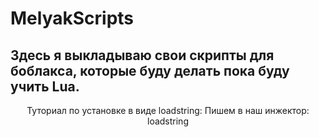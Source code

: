 # MelyakScripts
## Здесь я выкладываю свои скрипты для боблакса, которые буду делать пока буду учить Lua.

<div align="center"> Туториал по установке в виде loadstring:
Пишем в наш инжектор:
          loadstring
